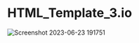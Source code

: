 # HTML_Template_3.io
![Screenshot 2023-06-23 191751](https://github.com/riteshk0312/HTML_Template_3.io/assets/117889778/805bbedb-697c-40b8-9027-05914dabec72)
